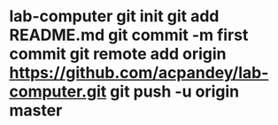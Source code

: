 # lab-computer git init git add README.md git commit -m first commit git remote add origin https://github.com/acpandey/lab-computer.git git push -u origin master
